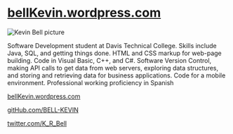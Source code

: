 # [bellKevin.wordpress.com](https://bellkevin.wordpress.com)
![Kevin Bell picture](https://media-exp1.licdn.com/dms/image/C5603AQG8pOElhGM67Q/profile-displayphoto-shrink_200_200/0/1567641990062?e=1665619200&v=beta&t=_BOUed7onC75UMck2qQObciwjstxubQJHyV37Uj6XZI)

Software Development student at Davis Technical College. Skills include Java, SQL, 
and getting things done. HTML and CSS markup for web-page building. Code in Visual Basic, C++, 
and C#. Software Version Control, making API calls to get data from web servers, exploring data 
structures, and storing and retrieving data for business applications. Code for a mobile environment. 
Professional working proficiency in Spanish

[bellKevin.wordpress.com](https://bellkevin.wordpress.com)

[gitHub.com/BELL-KEVIN](https://github.com/bell-kevin)

[twitter.com/K_R_Bell](https://nitter.net/K_R_Bell)
